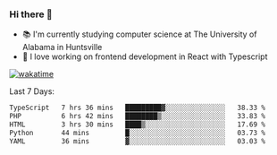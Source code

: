 ### Hi there 👋

- 📚 I'm currently studying computer science at The University of Alabama in Huntsville
- 🔭 I love working on frontend development in React with Typescript

[![wakatime](https://wakatime.com/badge/user/b5c44ac9-032b-4e67-a6d5-1044b80d90bd.svg)](https://wakatime.com/@b5c44ac9-032b-4e67-a6d5-1044b80d90bd)

<!--START_SECTION:waka-->

Last 7 Days:
```txt
TypeScript   7 hrs 36 mins   █████████▓░░░░░░░░░░░░░░░   38.33 %
PHP          6 hrs 42 mins   ████████▒░░░░░░░░░░░░░░░░   33.83 %
HTML         3 hrs 30 mins   ████▒░░░░░░░░░░░░░░░░░░░░   17.69 %
Python       44 mins         █░░░░░░░░░░░░░░░░░░░░░░░░   03.73 %
YAML         36 mins         ▓░░░░░░░░░░░░░░░░░░░░░░░░   03.03 %
```

<!--END_SECTION:waka-->

<!--
**salsajeries/salsajeries** is a ✨ _special_ ✨ repository because its `README.md` (this file) appears on your GitHub profile.

Here are some ideas to get you started:

- 🔭 I’m currently working on ...
- 🌱 I’m currently learning ...
- 👯 I’m looking to collaborate on ...
- 🤔 I’m looking for help with ...
- 💬 Ask me about ...
- 📫 How to reach me: ...
- 😄 Pronouns: ...
- ⚡ Fun fact: ...
-->
